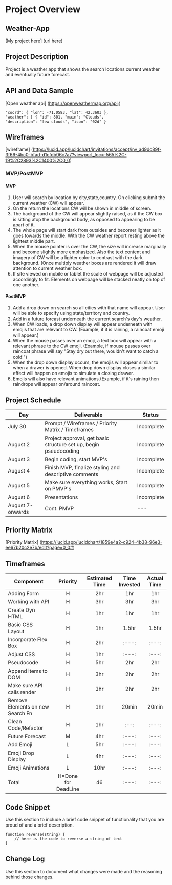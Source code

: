 # Project Overview

## Weather-App

[My project here] (url here)

## Project Description

Project is a weather app that shows the search locations current weather and eventually future forecast.

## API and Data Sample

[Open weather api] (https://openweathermap.org/api;)
```
"coord": { "lon": -71.0583, "lat": 42.3603 }, 
"weather": [ { "id": 801, "main": "Clouds", 
"description": "few clouds", "icon": "02d" }
```
  
## Wireframes

[wireframe] (https://lucid.app/lucidchart/invitations/accept/inv_ad9dc89f-3f66-4bc0-bfad-d1cfdb06c7a7?viewport_loc=-565%2C-19%2C2893%2C1400%2C0_0)


### MVP/PostMVP
  

#### MVP 
1. User will search by location by city,state,country. On clicking submit the current weather (CW) will appear.
2. On the return the locations CW will be shown in middle of screen.
3. The background of the CW will appear slightly raised, as if the CW box is sitting atop the background body, as opposed to appearing to be apart of it.
4. The whole page will start dark from outsides and becomer lighter as it goes towards the middle. With the CW weather report resting above the lightest middle part.
5. When the mouse pointer is over the CW, the size will increase marginally and become slightly more emphasized. Also the text content and imagery of CW will be a lighter color to contrast with the dark background. (Once multiply weather boxes are rendered it will draw attention to current weather box.
6. If site viewed on mobile or tablet the scale of webpage will be adjusted accordingly to fit. Elements on webpage will be stacked neatly on top of one another.

#### PostMVP  
1. Add a drop down on search so all cities with that name will appear. User will be able to specify using state/territory and country.
2. Add in a future forcast underneath the current search's day's weather. 
3. When CW loads, a drop down display will appear underneath with emojis that are relevant to CW. (Example, if it is raining, a raincoat emoji will appear.)
4. When the mouse passes over an emoji, a text box will appear with a relevant phrase to the CW emoji. (Example, if mouse passes over raincoat phrase will say "Stay dry out there, wouldn't want to catch a cold!") 
5. When the drop down display occurs, the emojis will appear similar to when a drawer is opened. When drop down display closes a similar effect will happen on emojis to simulate a closing drawer.
6. Emojis will also have relevant animations.(Example, if it's raining then raindrops will appear on/around raincoat.

## Project Schedule
  


|  Day | Deliverable | Status
|---|---| ---|
|July 30| Prompt / Wireframes / Priority Matrix / Timeframes | Incomplete
|August 2| Project approval, get basic structure set up, begin pseudocoding | Incomplete
|August 3| Begin coding, start MVP's | Incomplete
|August 4| Finish MVP, finalize styling and descriptive comments  | Incomplete
|August 5| Make sure everything works, Start on PMVP's | Incomplete
|August 6| Presentations | Incomplete
|August 7-onwards|Cont. PMVP| ---|

## Priority Matrix

[Priority Matrix] (https://lucid.app/lucidchart/1859e4a2-c924-4b38-96e3-ee67b20c2e7b/edit?page=0_0#)

## Timeframes


| Component | Priority | Estimated Time | Time Invested | Actual Time |
| --- | :---: |  :---: | :---: | :---: |
| Adding Form | H | 2hr| 1hr | 1hr |
| Working with API | H | 3hr| 3hr  | 3hr |
| Create Dyn HTML | H |  1hr | 1hr | 1hr |
| Basic CSS Layout| H |  1hr | 1.5hr | 1.5hr |
| Incorporate Flex Box | H |  2hr | :---: | :---: |
| Adjust CSS | H |  1hr | :---: | :---: |
| Pseudocode | H |  5hr | 2hr | 2hr|
| Append items to DOM | H |  3hr | 2hr | 2hr |
| Make sure API calls render | H |  3hr | 2hr | 2hr |
| Remove Elements on new Search Fn | H|  1hr | 20min | 20min |
| Clean Code/Refactor | H | 1hr | :--: | :---: |
| Future Forecast | M |  4hr | :---: | :---: |
| Add Emoji| L |  5hr | :---: | :---: |
| Emoji Drop Display | L |  4hr | :---: | :---: |
| Emoji Animations| L |  10hr | :---: | :---: |
| Total | H=Done for DeadLine | 46 | :---: | :---: |

## Code Snippet

Use this section to include a brief code snippet of functionality that you are proud of and a brief description.  

```
function reverse(string) {
	// here is the code to reverse a string of text
}
```

## Change Log
 Use this section to document what changes were made and the reasoning behind those changes.  
 


